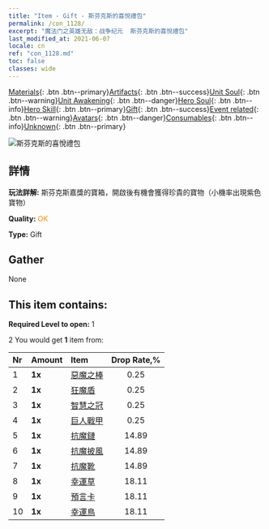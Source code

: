 ```yaml
---
title: "Item - Gift - 斯芬克斯的喜悅禮包"
permalink: /con_1128/
excerpt: "魔法门之英雄无敌：战争纪元  斯芬克斯的喜悅禮包"
last_modified_at: 2021-06-07
locale: cn
ref: "con_1128.md"
toc: false
classes: wide
---
```

 [Materials](/ItemsCN/){: .btn .btn--primary}[Artifacts](/ItemsCN/Artifacts/){: .btn .btn--success}[Unit Soul](/ItemsCN/UnitSoul/){: .btn .btn--warning}[Unit Awakening](/ItemsCN/UnitAwakening/){: .btn .btn--danger}[Hero Soul](/ItemsCN/HeroSoul/){: .btn .btn--info}[Hero Skill](/ItemsCN/HeroSkill/){: .btn .btn--primary}[Gift](/ItemsCN/Gift/){: .btn .btn--success}[Event related](/ItemsCN/Events/){: .btn .btn--warning}[Avatars](/ItemsCN/Avatars/){: .btn .btn--danger}[Consumables](/ItemsCN/Consumables/){: .btn .btn--info}[Unknown](/ItemsCN/Unknown/){: .btn .btn--primary}

 ![斯芬克斯的喜悅禮包](/images/t/i_907003.png)

## 詳情
 **玩法詳解:** 斯芬克斯嘉獎的寶箱，開啟後有機會獲得珍貴的寶物（小機率出現紫色寶物）

 **Quality:** <span style="color: #FF8C00">OK</span>

 **Type:** Gift

## Gather

  None

## This item contains:

 **Required Level to open:** 1

 2 You would get **1** item  from:

  | Nr | Amount |     Item    | Drop Rate,% |
  |:---|:-------|:------------|:---------:|
  | 1 |  **1x** | [惡魔之棒](/cn/Items/art_125/) | 0.25 | 
  | 2 |  **1x** | [狂魔盾](/cn/Items/art_126/) | 0.25 | 
  | 3 |  **1x** | [智慧之冠](/cn/Items/art_127/) | 0.25 | 
  | 4 |  **1x** | [巨人戰甲](/cn/Items/art_128/) | 0.25 | 
  | 5 |  **1x** | [抗魔鏈](/cn/Items/art_118/) | 14.89 | 
  | 6 |  **1x** | [抗魔披風](/cn/Items/art_119/) | 14.89 | 
  | 7 |  **1x** | [抗魔靴](/cn/Items/art_120/) | 14.89 | 
  | 8 |  **1x** | [幸運草](/cn/Items/art_109/) | 18.11 | 
  | 9 |  **1x** | [預言卡](/cn/Items/art_110/) | 18.11 | 
  | 10 |  **1x** | [幸運鳥](/cn/Items/art_111/) | 18.11 | 
